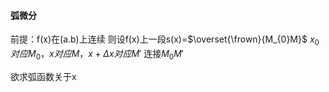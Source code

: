 #### 弧微分

前提：f(x)在(a.b)上连续
则设f(x)上一段s(x)=$\overset{\frown}{M_{0}M}$
$x_{0}对应M_{0}，x对应M，x+\Delta x对应M'$
连接$M_{0}M'$

欲求弧函数关于x

